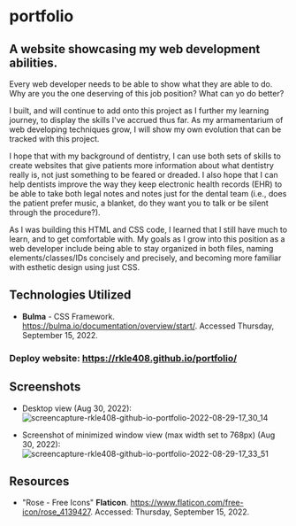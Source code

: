 # portfolio

## A website showcasing my web development abilities.

Every web developer needs to be able to show what they are able to do. Why are you the one deserving of this job position? What can yo do better?

I built, and will continue to add onto this project as I further my learning journey, to display the skills I've accrued thus far. As my armamentarium of web developing techniques grow, I will show my own evolution that can be tracked with this project.

I hope that with my background of dentistry, I can use both sets of skills to create websites that give patients more information about what dentistry really is, not just something to be feared or dreaded. I also hope that I can help dentists improve the way they keep electronic health records (EHR) to be able to take both legal notes and notes just for the dental team (i.e., does the patient prefer music, a blanket, do they want you to talk or be silent through the procedure?).

As I was building this HTML and CSS code, I learned that I still have much to learn, and to get comfortable with. My goals as I grow into this position as a web developer include being able to stay organized in both files, naming elements/classes/IDs concisely and precisely, and becoming more familiar with esthetic design using just CSS.

## Technologies Utilized
- <b>Bulma</b> - CSS Framework. <https://bulma.io/documentation/overview/start/>. Accessed Thursday, September 15, 2022.

### Deploy website: https://rkle408.github.io/portfolio/

## Screenshots
- Desktop view (Aug 30, 2022):
![screencapture-rkle408-github-io-portfolio-2022-08-29-17_30_14](https://user-images.githubusercontent.com/108099192/187322174-8f276a60-7812-40e1-a344-f0fa5f00f778.png)

- Screenshot of minimized window view (max width set to 768px) (Aug 30, 2022):
![screencapture-rkle408-github-io-portfolio-2022-08-29-17_33_51](https://user-images.githubusercontent.com/108099192/187322373-7753646a-980e-4394-a218-a3dcdcbfd52b.png)

## Resources
- "Rose - Free Icons" <b>Flaticon</b>. <https://www.flaticon.com/free-icon/rose_4139427>. Accessed: Thursday, September 15, 2022.